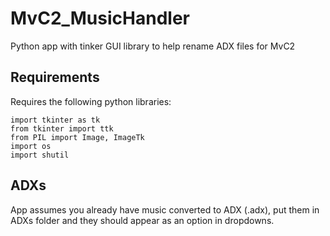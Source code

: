 # MvC2_MusicHandler
 Python app with tinker GUI library to help rename ADX files for MvC2
## Requirements  
 Requires the following python libraries:  
```Py
import tkinter as tk
from tkinter import ttk
from PIL import Image, ImageTk
import os
import shutil
```
## ADXs  
 App assumes you already have music converted to ADX (.adx), put them in ADXs folder and they should appear as an option in dropdowns.
